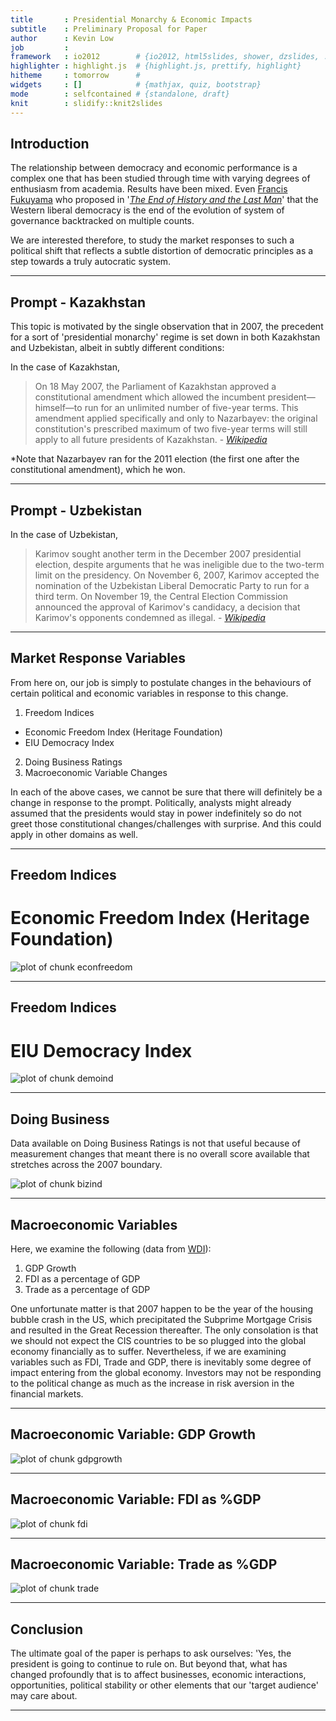 ```yaml
---
title       : Presidential Monarchy & Economic Impacts
subtitle    : Preliminary Proposal for Paper
author      : Kevin Low
job         : 
framework   : io2012        # {io2012, html5slides, shower, dzslides, ...}
highlighter : highlight.js  # {highlight.js, prettify, highlight}
hitheme     : tomorrow      # 
widgets     : []            # {mathjax, quiz, bootstrap}
mode        : selfcontained # {standalone, draft}
knit        : slidify::knit2slides
---
```


## Introduction

The relationship between democracy and economic performance is a complex one that has been studied through time with varying degrees of enthusiasm from academia. Results have been mixed. Even [Francis Fukuyama](http://en.wikipedia.org/wiki/Francis_Fukuyama) who proposed in '[*The End of History and the Last Man*](http://en.wikipedia.org/wiki/The_End_of_History_and_the_Last_Man)' that the Western liberal democracy is the end of the evolution of system of governance backtracked on multiple counts.

We are interested therefore, to study the market responses to such a political shift that reflects a subtle distortion of democratic principles as a step towards a truly autocratic system.




--- 

## Prompt - Kazakhstan

This topic is motivated by the single observation that in 2007, the precedent for a sort of 'presidential monarchy' regime is set down in both Kazakhstan and Uzbekistan, albeit in subtly different conditions:

In the case of Kazakhstan,
> On 18 May 2007, the Parliament of Kazakhstan approved a constitutional amendment which allowed the incumbent president—himself—to run for an unlimited number of five-year terms. This amendment applied specifically and only to Nazarbayev: the original constitution's prescribed maximum of two five-year terms will still apply to all future presidents of Kazakhstan. - [*Wikipedia*](http://en.wikipedia.org/wiki/Nursultan_Nazarbayev)

*Note that Nazarbayev ran for the 2011 election (the first one after the constitutional amendment), which he won.

--- 

## Prompt - Uzbekistan

In the case of Uzbekistan,
> Karimov sought another term in the December 2007 presidential election, despite arguments that he was ineligible due to the two-term limit on the presidency. On November 6, 2007, Karimov accepted the nomination of the Uzbekistan Liberal Democratic Party to run for a third term. On November 19, the Central Election Commission announced the approval of Karimov's candidacy, a decision that Karimov's opponents condemned as illegal. - [*Wikipedia*](http://en.wikipedia.org/wiki/Islam_Karimov)

---

## Market Response Variables

From here on, our job is simply to postulate changes in the behaviours of certain political and economic variables in response to this change.

1. Freedom Indices
 + Economic Freedom Index (Heritage Foundation)
 + EIU Democracy Index
2. Doing Business Ratings
3. Macroeconomic Variable Changes

In each of the above cases, we cannot be sure that there will definitely be a change in response to the prompt. Politically, analysts might already assumed that the presidents would stay in power indefinitely so do not greet those constitutional changes/challenges with surprise. And this could apply in other domains as well.

---

## Freedom Indices

# Economic Freedom Index (Heritage Foundation)

![plot of chunk econfreedom](assets/fig/econfreedom.png) 

---

## Freedom Indices

# EIU Democracy Index

![plot of chunk demoind](assets/fig/demoind.png) 



---

## Doing Business

Data available on Doing Business Ratings is not that useful because of measurement changes that meant there is no overall score available that stretches across the 2007 boundary.

![plot of chunk bizind](assets/fig/bizind.png) 

---

## Macroeconomic Variables

Here, we examine the following (data from [WDI](http://data.worldbank.org/data-catalog/world-development-indicators)):

1. GDP Growth
2. FDI as a percentage of GDP
3. Trade as a percentage of GDP

One unfortunate matter is that 2007 happen to be the year of the housing bubble crash in the US, which precipitated the Subprime Mortgage Crisis and resulted in the Great Recession thereafter. The only consolation is that we should not expect the CIS countries to be so plugged into the global economy financially as to suffer. Nevertheless, if we are examining variables such as FDI, Trade and GDP, there is inevitably some degree of impact entering from the global economy. Investors may not be responding to the political change as much as the increase in risk aversion in the financial markets.



---

## Macroeconomic Variable: GDP Growth

![plot of chunk gdpgrowth](assets/fig/gdpgrowth.png) 

---

## Macroeconomic Variable: FDI as %GDP

![plot of chunk fdi](assets/fig/fdi.png) 


---

## Macroeconomic Variable: Trade as %GDP

![plot of chunk trade](assets/fig/trade.png) 

---

## Conclusion

The ultimate goal of the paper is perhaps to ask ourselves: 'Yes, the president is going to continue to rule on. But beyond that, what has changed profoundly that is to affect businesses, economic interactions, opportunities, political stability or other elements that our 'target audience' may care about.

---
